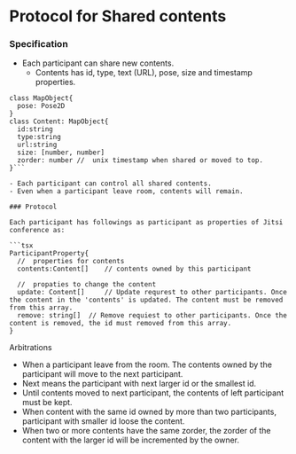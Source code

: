 # Protocol for Shared contents

### Specification

- Each participant can share new contents. 
  - Contents has id, type, text (URL), pose, size and timestamp properties. 
```tsx
class MapObject{
  pose: Pose2D
}
class Content: MapObject{
  id:string
  type:string
  url:string
  size: [number, number]
  zorder: number //  unix timestamp when shared or moved to top.
}```

- Each participant can control all shared contents.
- Even when a participant leave room, contents will remain.

### Protocol

Each participant has followings as participant as properties of Jitsi conference as: 

```tsx
ParticipantProperty{
  //  properties for contents
  contents:Content[]	// contents owned by this participant
  
  //  propaties to change the content
  update: Content[] 	// Update requrest to other participants. Once the content in the 'contents' is updated. The content must be removed from this array.
  remove: string[]	// Remove requiest to other participants. Once the content is removed, the id must removed from this array.
}
```

Arbitrations

- When a participant leave from the room. The contents owned by the participant will move to the next participant. 
 - Next means the participant with next larger id or the smallest id.
 - Until contents moved to next participant, the contents of left participant must be kept.
- When content with the same id owned by more than two participants, participant with smaller id loose the content.
- When two or more contents have the same zorder, the zorder of the content with the larger id will be incremented by the owner.
